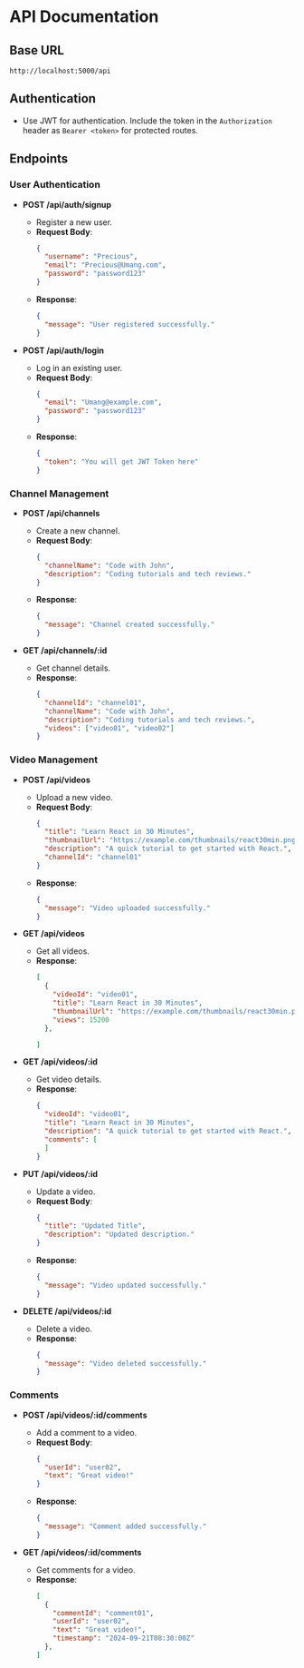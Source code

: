 # API Documentation

## Base URL
`http://localhost:5000/api`

## Authentication
- Use JWT for authentication. Include the token in the `Authorization` header as `Bearer <token>` for protected routes.

## Endpoints

### User Authentication
- **POST /api/auth/signup**
  - Register a new user.
  - **Request Body**: 
    ```json
    {
      "username": "Precious",
      "email": "Precious@Umang.com",
      "password": "password123"
    }
    ```
  - **Response**: 
    ```json
    {
      "message": "User registered successfully."
    }
    ```

- **POST /api/auth/login**
  - Log in an existing user.
  - **Request Body**: 
    ```json
    {
      "email": "Umang@example.com",
      "password": "password123"
    }
    ```
  - **Response**: 
    ```json
    {
      "token": "You will get JWT Token here"
    }
    ```

### Channel Management
- **POST /api/channels**
  - Create a new channel.
  - **Request Body**: 
    ```json
    {
      "channelName": "Code with John",
      "description": "Coding tutorials and tech reviews."
    }
    ```
  - **Response**: 
    ```json
    {
      "message": "Channel created successfully."
    }
    ```

- **GET /api/channels/:id**
  - Get channel details.
  - **Response**: 
    ```json
    {
      "channelId": "channel01",
      "channelName": "Code with John",
      "description": "Coding tutorials and tech reviews.",
      "videos": ["video01", "video02"]
    }
    ```

### Video Management
- **POST /api/videos**
  - Upload a new video.
  - **Request Body**: 
    ```json
    {
      "title": "Learn React in 30 Minutes",
      "thumbnailUrl": "https://example.com/thumbnails/react30min.png",
      "description": "A quick tutorial to get started with React.",
      "channelId": "channel01"
    }
    ```
  - **Response**: 
    ```json
    {
      "message": "Video uploaded successfully."
    }
    ```

- **GET /api/videos**
  - Get all videos.
  - **Response**: 
    ```json
    [
      {
        "videoId": "video01",
        "title": "Learn React in 30 Minutes",
        "thumbnailUrl": "https://example.com/thumbnails/react30min.png",
        "views": 15200
      },

    ]
    ```

- **GET /api/videos/:id**
  - Get video details.
  - **Response**: 
    ```json
    {
      "videoId": "video01",
      "title": "Learn React in 30 Minutes",
      "description": "A quick tutorial to get started with React.",
      "comments": [
      ]
    }
    ```

- **PUT /api/videos/:id**
  - Update a video.
  - **Request Body**: 
    ```json
    {
      "title": "Updated Title",
      "description": "Updated description."
    }
    ```
  - **Response**: 
    ```json
    {
      "message": "Video updated successfully."
    }
    ```

- **DELETE /api/videos/:id**
  - Delete a video.
  - **Response**: 
    ```json
    {
      "message": "Video deleted successfully."
    }
    ```

### Comments
- **POST /api/videos/:id/comments**
  - Add a comment to a video.
  - **Request Body**: 
    ```json
    {
      "userId": "user02",
      "text": "Great video!"
    }
    ```
  - **Response**: 
    ```json
    {
      "message": "Comment added successfully."
    }
    ```

- **GET /api/videos/:id/comments**
  - Get comments for a video.
  - **Response**: 
    ```json
    [
      {
        "commentId": "comment01",
        "userId": "user02",
        "text": "Great video!",
        "timestamp": "2024-09-21T08:30:00Z"
      },
    ]
    ```
